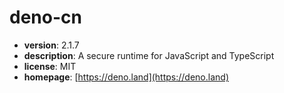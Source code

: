 # deno-cn

- **version**: 2.1.7
- **description**: A secure runtime for JavaScript and TypeScript
- **license**: MIT
- **homepage**: [https://deno.land](https://deno.land)

